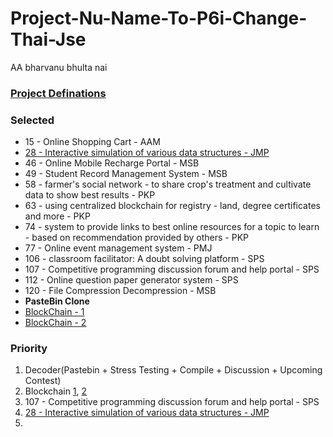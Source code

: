 # Project-Nu-Name-To-P6i-Change-Thai-Jse
AA bharvanu bhulta nai

### [Project Definations](https://drive.google.com/file/d/18djoxaUr7eOjBMaJscG3Lhm1R-fKQVrP/view?usp=sharing)

### Selected
 - 15 - Online Shopping Cart - AAM
 - [28 - Interactive simulation of various data structures - JMP](https://github.com/algorithm-visualizer/algorithm-visualizer)
 - 46 - Online Mobile Recharge Portal - MSB
 - 49 - Student Record Management System - MSB
 - 58 - farmer's social network - to share crop's treatment and cultivate data to show best results - PKP
 - 63 - using centralized blockchain for registry - land, degree certificates and more - PKP
 - 74 - system to provide links to best online resources for a topic to learn - based on recommendation provided by others - PKP
 - 77 - Online event management system - PMJ
 - 106 - classroom facilitator: A doubt solving platform - SPS
 - 107 - Competitive programming discussion forum and help portal - SPS
 - 112 - Online question paper generator system - SPS
 - 120 - File Compression Decompression - MSB
 - **PasteBin Clone**
 - [BlockChain - 1](https://github.com/amoazeni75/blockchain)
 - [BlockChain - 2](https://github.com/scatterbrain-d/Smoola-blockchain)


### Priority
 1. Decoder(Pastebin + Stress Testing + Compile + Discussion + Upcoming Contest)
 2. Blockchain [1](https://github.com/amoazeni75/blockchain), [2](https://github.com/scatterbrain-d/Smoola-blockchain)
 3. 107 - Competitive programming discussion forum and help portal - SPS
 4. [28 - Interactive simulation of various data structures - JMP](https://github.com/algorithm-visualizer/algorithm-visualizer)
 5. 
